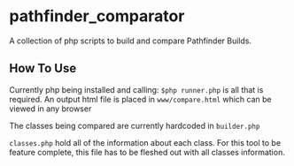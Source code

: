 pathfinder_comparator
=====================

A collection of php scripts to build and compare Pathfinder Builds.

How To Use
----------

Currently php being installed and calling:
`$php runner.php`
is all that is required.
An output html file is placed in `www/compare.html` which can be viewed in any browser

The classes being compared are currently hardcoded in `builder.php`

`classes.php` hold all of the information about each class. For this tool to be feature complete, this file has to be fleshed out with all classes information.
